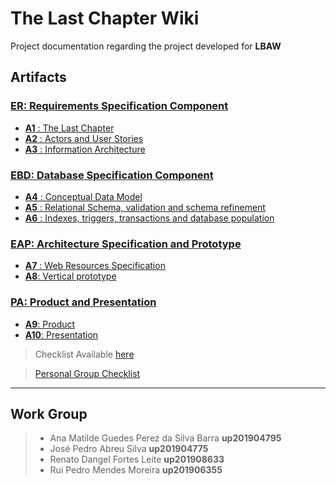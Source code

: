 # **The Last Chapter Wiki**

Project documentation regarding the project developed for **LBAW**

## **Artifacts**

### [**ER: Requirements Specification Component**](firstDelivery)

* [**A1** : The Last Chapter](firstDelivery#a1-online-shop-‘the-last-chapter’)
* [**A2** : Actors and User Stories](firstDelivery#a2-actors-and-user-stories)
* [**A3** : Information Architecture](firstDelivery#a3-information-architecture)

### [**EBD: Database Specification Component**](secondDelivery)
 * [**A4** : Conceptual Data Model](secondDelivery#a4-conceptual-data-model)
 * [**A5** : Relational Schema, validation and schema refinement](secondDelivery#a5-relational-schema,-validation-and-schema-refinement)
 * [**A6** : Indexes, triggers, transactions and database population](secondDelivery#a6-indexes,-triggers,-transactions-and-database-population)

### [**EAP: Architecture Specification and Prototype**](thirdDelivery)
 * [**A7** : Web Resources Specification](thirdDelivery#a7:-web-resources-specification)
 * [**A8**: Vertical prototype](thirdDelivery#a8:-vertical-prototype) 

 ### [**PA: Product and Presentation**](fourthDelivery)
 * [**A9**: Product](fourthDelivery#a9:-product)
 * [**A10**: Presentation](fourthDelivery#a10-presentation) 


> Checklist Available [here](https://docs.google.com/spreadsheets/d/1XEtNUQIaNC17TGOuskqaxAFwLuNCY5szVM82XTTu-h4/edit#gid=537406521)

> [Personal Group Checklist ](pCheck)
---
## **Work Group**

>* Ana Matilde Guedes Perez da Silva Barra **up201904795**
>* José Pedro Abreu Silva **up201904775**
>* Renato Dangel Fortes Leite **up201908633**
>* Rui Pedro Mendes Moreira **up201906355**
